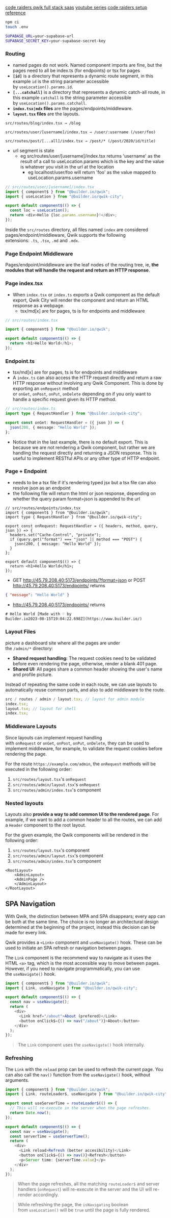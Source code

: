 [code raiders qwik full stack saas](https://coderaiders.com/site/view?pkgId=35)
[youtube series](https://www.youtube.com/watch?v=zLHYDY9dAbs&list=PLkswEDcfBXYcl1gW7L5zyCVF9LpGhlOqu)
[code raiders setup reference](https://coderaiders.com/site/view?pkgId=35)

```bash
npm ci
touch .env
```

```bash
SUPABASE_URL=your-supabase-url
SUPABASE_SECRET_KEY=your-supabase-secret-key
```

### Routing

- named pages do not work. Named component imports are fine, but the pages need to all be index.ts (for endpoints) or tsx for pages
- **`[id]`** is a directory that represents a dynamic route segment, in this example `id` is the string parameter accessible by `useLocation().params.id`.
- **`[...catchall]`** is a directory that represents a dynamic catch-all route, in this example `catchall` is the string parameter accessible by `useLocation().params.catchall`.
- **`index.tsx|mdx` files** are the pages/endpoints/middleware.
- **`layout.tsx` files** are the layouts.

```
src/routes/blog/index.tsx → /blog

src/routes/user/[username]/index.tsx → /user/:username (/user/foo)

src/routes/post/[...all]/index.tsx → /post/* (/post/2020/id/title)
```

- url segment is state
  - eg src/routes/user/[username]/index.tsx returns 'username' as the result of a call to useLocation.params which is the key and the value is whatever you visit in the url at the location
    - eg localhost/user/foo will return 'foo' as the value mapped to useLocation.params.username

```ts
// src/routes/user/[username]/index.tsx
import { component$ } from "@builder.io/qwik";
import { useLocation } from "@builder.io/qwik-city";

export default component$(() => {
  const loc = useLocation();
  return <div>Hello {loc.params.username}!</div>;
});
```

Inside the `src/routes` directory, all files named `index` are considered pages/endpoint/middleware, Qwik supports the following extensions: `.ts`, `.tsx`, `.md` and `.mdx`.

### Page Endpoint Middleware

Pages/endpoint/middleware are the leaf nodes of the routing tree, ie, **the modules that will handle the request and return an HTTP response**.

### Page index.tsx

- When `index.tsx` or `index.ts` exports a Qwik component as the default export, Qwik City will render the component and return an HTML response as a webpage.
  - tsx/md[x] are for pages, ts is for endpoints and middleware

```ts
// src/routes/index.tsx

import { component$ } from "@builder.io/qwik";

export default component$(() => {
  return <h1>Hello World</h1>;
});
```

### Endpoint.ts

- tsx/md[x] are for pages, ts is for endpoints and middleware
- A `index.ts` can also access the HTTP request directly and return a raw HTTP response without involving any Qwik Component. This is done by exporting an `onRequest` method or `onGet`, `onPost`, `onPut`, `onDelete` depending on if you only want to handle a specific request given its HTTP method.

```ts
// src/routes/index.ts
import type { RequestHandler } from "@builder.io/qwik-city";

export const onGet: RequestHandler = ({ json }) => {
  json(200, { message: "Hello World" });
};
```

- Notice that in the last example, there is no default export. This is because we are not rendering a Qwik component, but rather we are handling the request directly and returning a JSON response. This is useful to implement RESTful APIs or any other type of HTTP endpoint.

### Page + Endpoint

- needs to be a tsx file if it's rendering typed jsx but a tsx file can also resolve json as an endpoint
- the following file will return the html or json response, depending on whether the query param format=json is appended to the url

```tsx
// src/routes/endpoints/index.tsx
import { component$ } from "@builder.io/qwik";
import type { RequestHandler } from "@builder.io/qwik-city";

export const onRequest: RequestHandler = ({ headers, method, query, json }) => {
  headers.set("Cache-Control", "private");
  if (query.get("format") === "json" || method === "POST") {
    json(200, { message: "Hello World" });
  }
};

export default component$(() => {
  return <h1>Hello World</h1>;
});
```

- GET http://45.79.208.40:5173/endpoints/?format=json or POST http://45.79.208.40:5173/endpoints/ returns

```json
{ "message": "Hello World" }
```

- http://45.79.208.40:5173/endpoints/ returns

```html
# Hello World [Made with ♡ by
Builder.io2023-08-15T19:04:22.698Z](https://www.builder.io/)
```

### Layout Files

picture a dashboard site where all the pages are under the `/admin/*` directory:

- **Shared request handling:** The request cookies need to be validated before even rendering the page, otherwise, render a blank 401 page.
- **Shared UI:** All pages share a common header showing the user's name and profile picture.

Instead of repeating the same code in each route, we can use layouts to automatically reuse common parts, and also to add middleware to the route.

```ts
src / routes / admin / layout.tsx; // layout for admin module
index.tsx;
layout.tsx; // layout for shell
index.tsx;
```

### Middleware Layouts

Since layouts can implement request handling with `onRequest` or `onGet`, `onPost`, `onPut`, `onDelete`, they can be used to implement middleware, for example, to validate the request cookies before rendering the page.

For the route `https://example.com/admin`, the `onRequest` methods will be executed in the following order:

1. `src/routes/layout.tsx`'s `onRequest`
2. `src/routes/admin/layout.tsx`'s `onRequest`
3. `src/routes/admin/index.tsx`'s component

### Nested layouts

Layouts also **provide a way to add common UI to the rendered page**. For example, if we want to add a common header to all the routes, we can add a `Header` component to the root layout.

For the given example, the Qwik components will be rendered in the following order:

1. `src/routes/layout.tsx`'s component
2. `src/routes/admin/layout.tsx`'s component
3. `src/routes/admin/index.tsx`'s component

```
<RootLayout>
	<AdminLayout>
	<AdminPage />
	</AdminLayout>
</RootLayout>
```

## SPA Navigation

With Qwik, the distinction between MPA and SPA disappears; every app can be both at the same time. The choice is no longer an architectural design determined at the beginning of the project, instead this decision can be made for every link.

Qwik provides a `<Link>` component and `useNavigate()` hook. These can be used to initiate an SPA refresh or navigation between pages.

The `Link` component is the recommend way to navigate as it uses the HTML `<a>` tag, which is the most accessible way to move between pages. However, if you need to navigate programmatically, you can use the `useNavigate()` hook.

```ts
import { component$ } from "@builder.io/qwik";
import { Link, useNavigate } from "@builder.io/qwik-city";

export default component$(() => {
  const nav = useNavigate();
  return (
    <div>
      <Link href="/about">About (prefered)</Link>
      <button onClick$={() => nav("/about")}>About</button>
    </div>
  );
});
```

> The `Link` component uses the `useNavigate()` hook internally.

### Refreshing

The `Link` with the `reload` prop can be used to refresh the current page. You can also call the `nav()` function from the `useNavigate()` hook, without arguments.

```ts
import { component$ } from "@builder.io/qwik";
import { Link, routeLoader$, useNavigate } from "@builder.io/qwik-city";

export const useServerTime = routeLoader$(() => {
  // This will re-execute in the server when the page refreshes.
  return Date.now();
});

export default component$(() => {
  const nav = useNavigate();
  const serverTime = useServerTime();
  return (
    <div>
      <Link reload>Refresh (better accesibility)</Link>
      <button onClick$={() => nav()}>Refresh</button>
      <p>Server time: {serverTime.value}</p>
    </div>
  );
});
```

> When the page refreshes, all the matching `routeLoader$` and server handlers (`onRequest`) will re-execute in the server and the UI will re-render accordingly.

> While refreshing the page, the `isNavigating` boolean from `useLocation()` will be `true` until the page is fully rendered.
